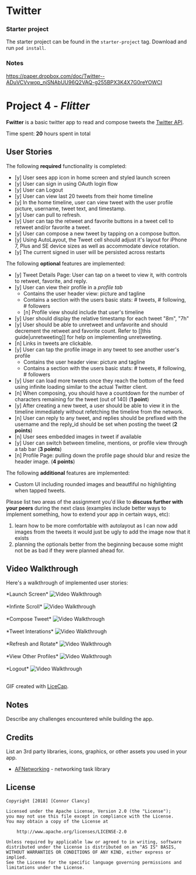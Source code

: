 # Twitter

### Starter project
The starter project can be found in the `starter-project` tag. Download and run `pod install`.


### Notes
https://paper.dropbox.com/doc/Twitter--ADuVCVvwop_njSNAbUU96Q2VAQ-g255BPX3K4X7G0reYOWCI

# Project 4 - *Flitter*

**Fwitter** is a basic twitter app to read and compose tweets the [Twitter API](https://apps.twitter.com/).

Time spent: **20** hours spent in total

## User Stories

The following **required** functionality is completed:

- [y] User sees app icon in home screen and styled launch screen
- [y] User can sign in using OAuth login flow
- [y] User can Logout
- [y] User can view last 20 tweets from their home timeline
- [y] In the home timeline, user can view tweet with the user profile picture, username, tweet text, and timestamp.
- [y] User can pull to refresh.
- [y] User can tap the retweet and favorite buttons in a tweet cell to retweet and/or favorite a tweet.
- [y] User can compose a new tweet by tapping on a compose button.
- [y] Using AutoLayout, the Tweet cell should adjust it's layout for iPhone 7, Plus and SE device sizes as well as accommodate device rotation.
- [y] The current signed in user will be persisted across restarts

The following **optional** features are implemented:

- [y] Tweet Details Page: User can tap on a tweet to view it, with controls to retweet, favorite, and reply.
- [y] User can view their profile in a *profile tab*
   - Contains the user header view: picture and tagline
   - Contains a section with the users basic stats: # tweets, # following, # followers
   - [n] Profile view should include that user's timeline
- [y] User should display the relative timestamp for each tweet "8m", "7h"
- [y] User should be able to unretweet and unfavorite and should decrement the retweet and favorite count. Refer to [[this guide|unretweeting]] for help on implementing unretweeting.
- [n] Links in tweets are clickable.
- [y] User can tap the profile image in any tweet to see another user's profile
   - Contains the user header view: picture and tagline
   - Contains a section with the users basic stats: # tweets, # following, # followers
- [y] User can load more tweets once they reach the bottom of the feed using infinite loading similar to the actual Twitter client.
- [n] When composing, you should have a countdown for the number of characters remaining for the tweet (out of 140) (**1 point**)
- [y] After creating a new tweet, a user should be able to view it in the timeline immediately without refetching the timeline from the network.
- [n] User can reply to any tweet, and replies should be prefixed with the username and the reply_id should be set when posting the tweet (**2 points**)
- [n] User sees embedded images in tweet if available 
- [y] User can switch between timeline, mentions, or profile view through a tab bar (**3 points**)
- [n] Profile Page: pulling down the profile page should blur and resize the header image. (**4 points**)


The following **additional** features are implemented:

- Custom UI including rounded images and beautfiful no highlighting when tapped tweets.

Please list two areas of the assignment you'd like to **discuss further with your peers** during the next class (examples include better ways to implement something, how to extend your app in certain ways, etc):

1. learn how to be more comfortable with autolayout as I can now add images from the tweets it would just be ugly to add the image now that it exists
2. planning the optionals better from the beginning because some might not be as bad if they were planned ahead for.

## Video Walkthrough

Here's a walkthrough of implemented user stories:

<div>
*Launch Screen*
<img src='tGIFS/launch.gif' title='Start View' width='' alt='Video Walkthrough' />
<br></br>
</div>
<div>
*Infinte Scroll*
<img src='tGIFS/infinite.gif' title='Start View' width='' alt='Video Walkthrough' />
<br></br>
</div>
<div>
*Compose Tweet*
<img src='tGIFS/compose.gif' title='Start View' width='' alt='Video Walkthrough' />
<br></br>
</div>
<div>
*Tweet Interations*
<img src='tGIFS/favorite.gif' title='Start View' width='' alt='Video Walkthrough' />
<br></br>
</div>
<div>
*Refresh and Rotate*
<img src='tGIFS/rotate.gif' title='Start View' width='' alt='Video Walkthrough' />
<br></br>
</div>
<div>
*View Other Profiles*
<img src='tGIFS/profiles.gif' title='Start View' width='' alt='Video Walkthrough' />
<br></br>
</div>
<div>
*Logout*
<img src='tGIFS/logout.gif' title='Start View' width='' alt='Video Walkthrough' />
<br></br>
</div>

GIF created with [LiceCap](http://www.cockos.com/licecap/).

## Notes

Describe any challenges encountered while building the app.

## Credits

List an 3rd party libraries, icons, graphics, or other assets you used in your app.

- [AFNetworking](https://github.com/AFNetworking/AFNetworking) - networking task library

## License

    Copyright [2018] [Connor Clancy]

    Licensed under the Apache License, Version 2.0 (the "License");
    you may not use this file except in compliance with the License.
    You may obtain a copy of the License at

        http://www.apache.org/licenses/LICENSE-2.0

    Unless required by applicable law or agreed to in writing, software
    distributed under the License is distributed on an "AS IS" BASIS,
    WITHOUT WARRANTIES OR CONDITIONS OF ANY KIND, either express or implied.
    See the License for the specific language governing permissions and
    limitations under the License.
